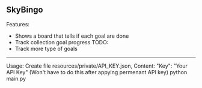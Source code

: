 SkyBingo
---
Features:
- Shows a board that tells if each goal are done
- Track collection goal progress
TODO:
- Track more type of goals
---
Usage:
Create file resources/private/API_KEY.json,
Content: "Key": "Your API Key"
(Won't have to do this after appying permenant API key)
python main.py